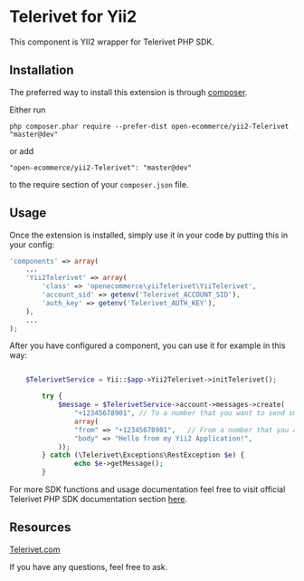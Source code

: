 Telerivet for Yii2
================
This component is YII2 wrapper for Telerivet PHP SDK.

Installation
------------

The preferred way to install this extension is through [composer](http://getcomposer.org/download/).

Either run

```
php composer.phar require --prefer-dist open-ecommerce/yii2-Telerivet "master@dev"
```

or add

```
"open-ecommerce/yii2-Telerivet": "master@dev"
```

to the require section of your `composer.json` file.


Usage
-----

Once the extension is installed, simply use it in your code by putting this in your config:
```php
'components' => array(
    ...
    'Yii2Telerivet' => array(
        'class' => 'openecommerce\yiiTelerivet\YiiTelerivet',
        'account_sid' => getenv('Telerivet_ACCOUNT_SID'),
        'auth_key' => getenv('Telerivet_AUTH_KEY'),
    ),
    ...
);
```

After you have configured a component, you can use it for example in this way:

```php

    $TelerivetService = Yii::$app->Yii2Telerivet->initTelerivet();

        try {
            $message = $TelerivetService->account->messages->create(
                "+12345678901", // To a number that you want to send sms
                array(
                "from" => "+12345678901",   // From a number that you are sending
                "body" => "Hello from my Yii2 Application!",
            ));
        } catch (\Telerivet\Exceptions\RestException $e) {
                echo $e->getMessage();
        }

```

For more SDK functions and usage documentation feel free to visit official Telerivet PHP SDK documentation section [here](https://github.com/Telerivet/telerivet-php-client).

Resources
-----

[Telerivet.com](http://www.Telerivet.com)


If you have any questions, feel free to ask.
